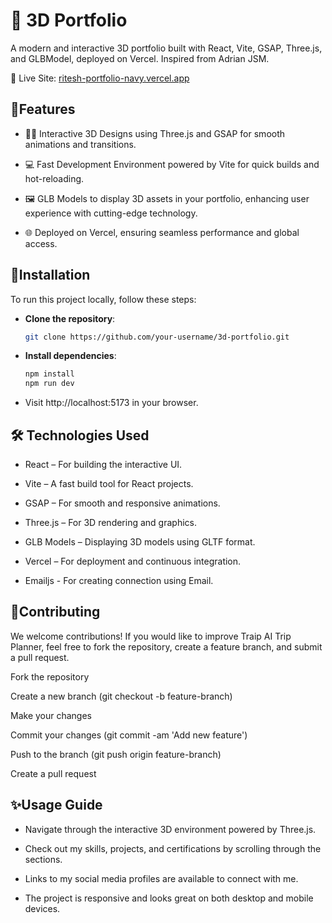 
# 🚀 3D Portfolio
A modern and interactive 3D portfolio built with React, Vite, GSAP, Three.js, and GLBModel, deployed on Vercel. Inspired from Adrian JSM.

🔗 Live Site: [ritesh-portfolio-navy.vercel.app](https://ritesh-portfolio-navy.vercel.app/)

## 🌟Features
- 🧑‍💻 Interactive 3D Designs using Three.js and GSAP for smooth animations and transitions.

- 💻 Fast Development Environment powered by Vite for quick builds and hot-reloading.

- 🖼️ GLB Models to display 3D assets in your portfolio, enhancing user experience with cutting-edge technology.

- 🌐 Deployed on Vercel, ensuring seamless performance and global access.


## 🔐Installation
To run this project locally, follow these steps:

- **Clone the repository**:
   ```bash
   git clone https://github.com/your-username/3d-portfolio.git

 - **Install dependencies**:
    ```bash 
    npm install
    npm run dev

- Visit http://localhost:5173 in your browser.

  
## 🛠️ Technologies Used
- React – For building the interactive UI.

- Vite – A fast build tool for React projects.

- GSAP – For smooth and responsive animations.

- Three.js – For 3D rendering and graphics.

- GLB Models – Displaying 3D models using GLTF format.

- Vercel – For deployment and continuous integration.

- Emailjs - For creating connection using Email.

  
## 🤝Contributing

We welcome contributions! If you would like to improve Traip AI Trip Planner, feel free to fork the repository, create a feature branch, and submit a pull request.

Fork the repository

Create a new branch (git checkout -b feature-branch)

Make your changes

Commit your changes (git commit -am 'Add new feature')

Push to the branch (git push origin feature-branch)

Create a pull request


## ✨Usage Guide

- Navigate through the interactive 3D environment powered by Three.js.

- Check out my skills, projects, and certifications by scrolling through the sections.

- Links to my social media profiles are available to connect with me.

- The project is responsive and looks great on both desktop and mobile devices.










